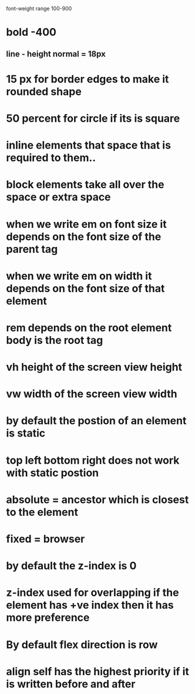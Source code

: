 font-weight range
100-900
<h1>bold -400</h1>
<h2>line - height normal = 18px</h2>

# 15 px for border edges to make it rounded shape
# 50 percent for circle if its is square 

# inline elements that space that is required to them..

# block elements take all over the space or extra space 


# when we write em on font size it depends on the font size of the parent  tag

# when we write em on width it depends on the font size of that element 

# rem depends on the root element body is the root tag 

# vh height of the screen view height

# vw width of the screen view width

# by default the postion of an element is static

# top left bottom right does not work with static postion


# absolute = ancestor which is closest to the element 


# fixed = browser


# by default the z-index is 0


# z-index used for overlapping if the element has +ve index then it has more preference


# By default flex direction is row 


# align self has the highest priority if it is written before and after 